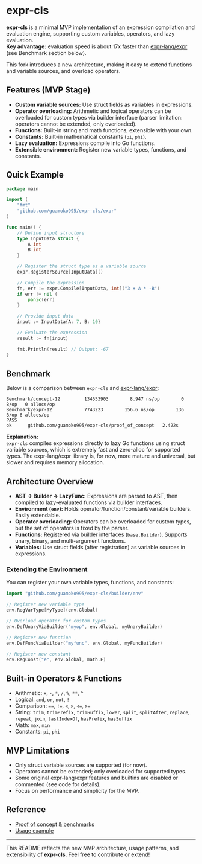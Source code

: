 # expr-cls

**expr-cls** is a minimal MVP implementation of an expression compilation and evaluation engine, supporting custom variables, operators, and lazy evaluation.  
**Key advantage:** evaluation speed is about 17x faster than [expr-lang/expr](https://github.com/expr-lang/expr) (see Benchmark section below).

This fork introduces a new architecture, making it easy to extend functions and variable sources, and overload operators.

## Features (MVP Stage)

- **Custom variable sources:** Use struct fields as variables in expressions.
- **Operator overloading:** Arithmetic and logical operators can be overloaded for custom types via builder interface (parser limitation: operators cannot be extended, only overloaded).
- **Functions:** Built-in string and math functions, extensible with your own.
- **Constants:** Built-in mathematical constants (`pi`, `phi`).
- **Lazy evaluation:** Expressions compile into Go functions.
- **Extensible environment:** Register new variable types, functions, and constants.

## Quick Example

```go
package main

import (
    "fmt"
    "github.com/guamoko995/expr-cls/expr"
)

func main() {
    // Define input structure
    type InputData struct {
        A int
        B int
    }

    // Register the struct type as a variable source
    expr.RegisterSource[InputData]()

    // Compile the expression
    fn, err := expr.Compile[InputData, int]("3 + A * -B")
    if err != nil {
        panic(err)
    }

    // Provide input data
    input := InputData{A: 7, B: 10}

    // Evaluate the expression
    result := fn(input)

    fmt.Println(result) // Output: -67
}
```

## Benchmark

Below is a comparison between `expr-cls` and [expr-lang/expr](https://github.com/expr-lang/expr):

```
Benchmark/concept-12         134553903        8.947 ns/op        0 B/op   0 allocs/op
Benchmark/expr-12            7743223        156.6 ns/op        136 B/op 6 allocs/op
PASS
ok      github.com/guamoko995/expr-cls/proof_of_concept   2.422s
```

**Explanation:**  
`expr-cls` compiles expressions directly to lazy Go functions using struct variable sources, which is extremely fast and zero-alloc for supported types. The expr-lang/expr library is, for now, more mature and universal, but slower and requires memory allocation.

## Architecture Overview

- **AST → Builder → LazyFunc:** Expressions are parsed to AST, then compiled to lazy-evaluated functions via builder interfaces.
- **Environment (`env`):** Holds operator/function/constant/variable builders. Easily extendable.
- **Operator overloading:** Operators can be overloaded for custom types, but the set of operators is fixed by the parser.
- **Functions:** Registered via builder interfaces (`base.Builder`). Supports unary, binary, and multi-argument functions.
- **Variables:** Use struct fields (after registration) as variable sources in expressions.

### Extending the Environment

You can register your own variable types, functions, and constants:

```go
import "github.com/guamoko995/expr-cls/builder/env"

// Register new variable type
env.RegVarType[MyType](env.Global)

// Overload operator for custom types
env.DefUnaryViaBuilder("myop", env.Global, myUnaryBuilder)

// Register new function
env.DefFuncViaBuilder("myfunc", env.Global, myFuncBuilder)

// Register new constant
env.RegConst("e", env.Global, math.E)
```

## Built-in Operators & Functions

- Arithmetic: `+`, `-`, `*`, `/`, `%`, `**`, `^`
- Logical: `and`, `or`, `not`, `!`
- Comparison: `==`, `!=`, `<`, `>`, `<=`, `>=`
- String: `trim`, `trimPrefix`, `trimSuffix`, `lower`, `split`, `splitAfter`, `replace`, `repeat`, `join`, `lastIndexOf`, `hasPrefix`, `hasSuffix`
- Math: `max`, `min`
- Constants: `pi`, `phi`

## MVP Limitations

- Only struct variable sources are supported (for now).
- Operators cannot be extended; only overloaded for supported types.
- Some original expr-lang/expr features and builtins are disabled or commented (see code for details).
- Focus on performance and simplicity for the MVP.

## Reference

- [Proof of concept & benchmarks](proof_of_concept/poc_bench_test.go)
- [Usage example](expr_test.go)

---

This README reflects the new MVP architecture, usage patterns, and extensibility of **expr-cls**. Feel free to contribute or extend!
